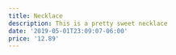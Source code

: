 ```yaml
---
title: Necklace
description: This is a pretty sweet necklace
date: '2019-05-01T23:09:07-06:00'
price: '12.89'
---
```


